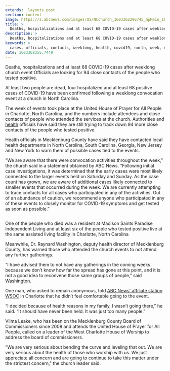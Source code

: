```yaml
--- 
extends: _layouts.post 
section: content 
image: https://s.abcnews.com/images/US/NCchurch_1603362296745_hpMain_16x9_992.jpg 
title: > 
  Deaths, hospitalizations and at least 68 COVID-19 cases after weeklong church event 
description: > 
  Deaths, hospitalizations and at least 68 COVID-19 cases after weeklong church event Officials are looking for 94 close contacts of the people who tested positive.At least two people are dead, four hospitalized and at least 68 positive cases of COVID-19 have been confirmed following a weeklong convocation event at a church in North Carolina.Authorities and health officials have said they are still trying to track down 94 more close contacts of the people who tested positive.“We are aware that there were convocation activities throughout the week,” the church said in a statement obtained by ABC News.As the case count has grown, we are aware of additional cases likely connected to smaller events that occurred during the week. 
keywords: > 
  cases, officials, contacts, weeklong, health, covid19, north, week, events, church, tested, charlotte, hospitalizations, 68, deaths, event 
date: 1603368355.7449 
--- 
```

<div><p>Deaths, hospitalizations and at least 68 COVID-19 cases after weeklong church event Officials are looking for 94 close contacts of the people who tested positive.</p><p>At least two people are dead, four hospitalized and at least 68 positive cases of COVID-19 have been confirmed following a weeklong convocation event at a church in North Carolina.</p><p id="_ap_link_health_Obamacare_">The week of events took place at the United House of Prayer for All People in Charlotte, North Carolina, and the numbers include attendees and close contacts of people who attended the services at the church. Authorities and <a href="https://abcnews.go.com/alerts/obamacare" id="_ap_link_health_Obamacare_" target="_blank">health</a> officials have said they are still trying to track down 94 more close contacts of the people who tested positive.</p><p class="Ad incontentTeads incontentTeads--story ad-slot"></p><p>Health officials in Mecklenburg County have said they have contacted local health departments in North Carolina, South Carolina, Georgia, New Jersey and New York to warn them of possible cases tied to the events.</p><p>&#8220;We are aware that there were convocation activities throughout the week,&#8221; the church said in a statement obtained by ABC News. &#8220;Following initial case investigations, it was determined that the early cases were most likely connected to the larger events held on Saturday and Sunday. As the case count has grown, we are aware of additional cases likely connected to smaller events that occurred during the week. We are currently attempting to trace contacts for all cases who participated in any of the activities. Out of an abundance of caution, we recommend anyone who participated in any of these events to closely monitor for COVID-19 symptoms and get tested as soon as possible.&#8221;</p><p class="ScrollSpy_container"><p></p></p><p class="RatioFrame aspect-ratio--auto"></p><img class="" alt="PHOTO: At least two people are dead, four hospitalized and 68 confirmed cases of COVID-19 have been confirmed following a week-long convocation event at the United House of Prayer for All People in Charlotte, North Carolina." src="data:image/gif;base64,R0lGODlhAQABAIAAAAAAAP///yH5BAEAAAAALAAAAAABAAEAAAIBRAA7"><p class="Caption__Wrapper"></p><p>One of the people who died was a resident at Madison Saints Paradise Independent Living and at least six of the people who tested positive live at the same assisted living facility in Charlotte, North Carolina</p><p>Meanwhile, Dr. Raynard Washington, deputy health director of Mecklenburg County, has warned those who attended the church events to not attend any further gatherings.</p><p class="Ad incontentTeads2 incontentTeads2--story ad-slot"></p><p>&#8220;I have advised them to not have any gatherings in the coming weeks because we don&#8217;t know how far the spread has gone at this point, and it is not a good idea to reconvene those same groups of people,&#8221; said Washington.</p><p>One man, who asked to remain anonymous, told <a href="https://www.wsoctv.com/news/local/nine-covid-19-cases-possibly-connected-charlotte-church-event-health-officials-say/XFQ6RVXJBZGE3HCZ3OEB223UDY/" target="_blank">ABC News&#8217; affiliate station WSOC</a> in Charlotte that he didn&#8217;t feel comfortable going to the event.</p><p>&#8220;I decided because of health reasons in my family, I wasn&#8217;t going there," he said. &#8220;It should have never been held. It was just too many people."</p><p>Vilma Leake, who has been on the Mecklenburg County Board of Commissioners since 2008 and attends the United House of Prayer for All People, called on a leader of the West Charlotte House of Worship to address the board of commissioners.</p><p>&#8220;We are very serious about bending the curve and leveling that out. We are very serious about the health of those who worship with us. We just appreciate all concern and are going to continue to take this matter under the strictest concern," the church leader said.</p></div>